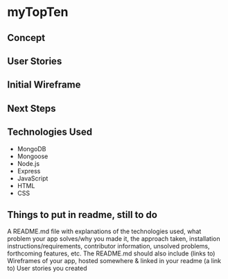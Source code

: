 # myTopTen

## Concept

## User Stories

## Initial Wireframe

## Next Steps

## Technologies Used
- MongoDB
- Mongoose
- Node.js
- Express
- JavaScript 
- HTML
- CSS

## Things to put in readme, still to do
A README.md file with explanations of the technologies used, what problem your app solves/why you made it, the approach taken, installation instructions/requirements, contributor information, unsolved problems, forthcoming features, etc. The README.md should also include
(links to) Wireframes of your app, hosted somewhere & linked in your readme
(a link to) User stories you created
